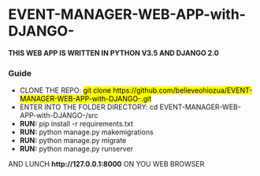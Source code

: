# EVENT-MANAGER-WEB-APP-with-DJANGO-
<strong>THIS WEB APP IS WRITTEN IN PYTHON V3.5 AND DJANGO 2.0</strong>
<h3> Guide </h3>
<ul>
<li>CLONE THE REPO: <mark> git clone https://github.com/believeohiozua/EVENT-MANAGER-WEB-APP-with-DJANGO-.git </mark> </li>
<li>ENTER INTO THE FOLDER DIRECTORY: cd EVENT-MANAGER-WEB-APP-with-DJANGO-/src </li>
<li> <strong>RUN:</strong> pip install -r requirements.txt </li>
<li><strong>RUN:</strong> python manage.py makemigrations </li>
<li><strong>RUN:</strong> python manage.py migrate </li>
<li><strong>RUN:</strong> python manage.py runserver</li>

</ul>
<lo>AND LUNCH <strong> http://127.0.0.1:8000</strong> ON YOU WEB BROWSER  </lo>